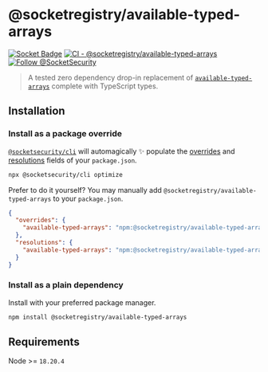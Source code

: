 # @socketregistry/available-typed-arrays

[![Socket Badge](https://socket.dev/api/badge/npm/package/@socketregistry/available-typed-arrays)](https://socket.dev/npm/package/@socketregistry/available-typed-arrays)
[![CI - @socketregistry/available-typed-arrays](https://github.com/SocketDev/socket-registry-js/actions/workflows/test.yml/badge.svg)](https://github.com/SocketDev/socket-registry-js/actions/workflows/test.yml)
[![Follow @SocketSecurity](https://img.shields.io/twitter/follow/SocketSecurity?style=social)](https://twitter.com/SocketSecurity)

> A tested zero dependency drop-in replacement of
> [`available-typed-arrays`](https://socket.dev/npm/package/available-typed-arrays)
> complete with TypeScript types.

## Installation

### Install as a package override

[`@socketsecurity/cli`](https://socket.dev/npm/package/@socketsecurity/cli) will
automagically :sparkles: populate the
[overrides](https://docs.npmjs.com/cli/v9/configuring-npm/package-json#overrides)
and [resolutions](https://yarnpkg.com/configuration/manifest#resolutions) fields
of your `package.json`.

```sh
npx @socketsecurity/cli optimize
```

Prefer to do it yourself? You may manually add
`@socketregistry/available-typed-arrays` to your `package.json`.

```json
{
  "overrides": {
    "available-typed-arrays": "npm:@socketregistry/available-typed-arrays@^1"
  },
  "resolutions": {
    "available-typed-arrays": "npm:@socketregistry/available-typed-arrays@^1"
  }
}
```

### Install as a plain dependency

Install with your preferred package manager.

```sh
npm install @socketregistry/available-typed-arrays
```

## Requirements

Node >= `18.20.4`

